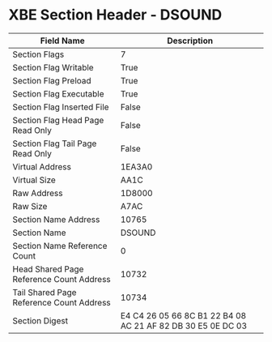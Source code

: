 # XBE Section Header - DSOUND

| Field Name | Description |
|---|---|
| Section Flags | 7 |
| Section Flag Writable | True |
| Section Flag Preload | True |
| Section Flag Executable | True |
| Section Flag Inserted File | False |
| Section Flag Head Page Read Only | False |
| Section Flag Tail Page Read Only | False |
| Virtual Address | 1EA3A0 |
| Virtual Size | AA1C |
| Raw Address | 1D8000 |
| Raw Size | A7AC |
| Section Name Address | 10765 |
| Section Name | DSOUND |
| Section Name Reference Count | 0 |
| Head Shared Page Reference Count Address | 10732 |
| Tail Shared Page Reference Count Address | 10734 |
| Section Digest | E4 C4 26 05 66 8C B1 22 B4 08 AC 21 AF 82 DB 30 E5 0E DC 03 |
